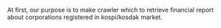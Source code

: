 At first, our purpose is to make crawler which to retrieve financial report about corporations registered in kospi/kosdak market.
